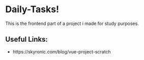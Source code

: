 # Daily-Tasks!
This is the frontend part of a project i made for study purposes.

## Useful Links:
<ul>
    <li>
        <a>https://skyronic.com/blog/vue-project-scratch</a>
    </li>
</ul>
